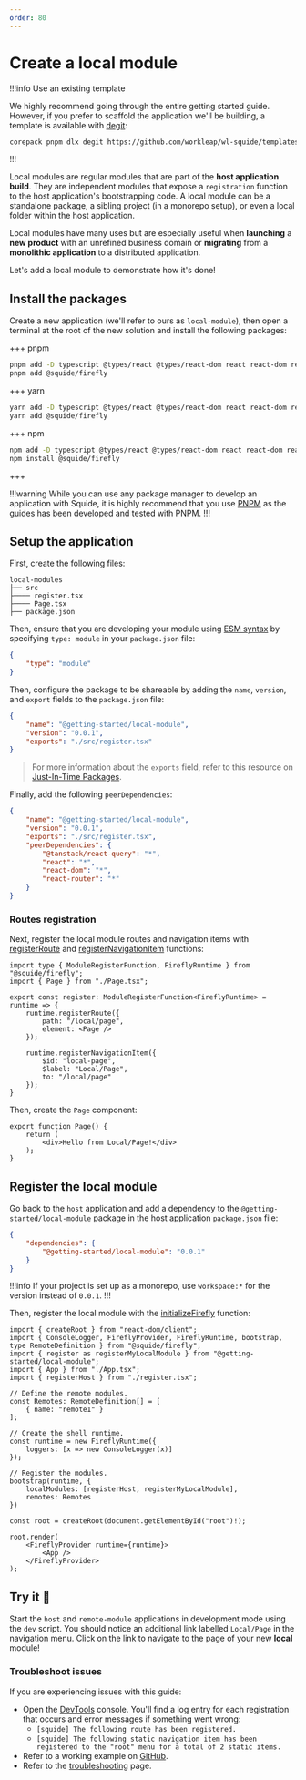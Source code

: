 ```yaml
---
order: 80
---
```


# Create a local module

!!!info Use an existing template

We highly recommend going through the entire getting started guide. However, if you prefer to scaffold the application we'll be building, a template is available with [degit](https://github.com/Rich-Harris/degit):

```bash
corepack pnpm dlx degit https://github.com/workleap/wl-squide/templates/getting-started
```
!!!

Local modules are regular modules that are part of the **host application build**. They are independent modules that expose a `registration` function to the host application's bootstrapping code. A local module can be a standalone package, a sibling project (in a monorepo setup), or even a local folder within the host application.

Local modules have many uses but are especially useful when **launching** a **new product** with an unrefined business domain or **migrating** from a **monolithic application** to a distributed application.

Let's add a local module to demonstrate how it's done!

## Install the packages

Create a new application (we'll refer to ours as `local-module`), then open a terminal at the root of the new solution and install the following packages:

+++ pnpm
```bash
pnpm add -D typescript @types/react @types/react-dom react react-dom react-router @tanstack/react-query
pnpm add @squide/firefly
```
+++ yarn
```bash
yarn add -D typescript @types/react @types/react-dom react react-dom react-router @tanstack/react-query
yarn add @squide/firefly
```
+++ npm
```bash
npm add -D typescript @types/react @types/react-dom react react-dom react-router @tanstack/react-query
npm install @squide/firefly
```
+++

!!!warning
While you can use any package manager to develop an application with Squide, it is highly recommend that you use [PNPM](https://pnpm.io/) as the guides has been developed and tested with PNPM.
!!!

## Setup the application

First, create the following files:

```
local-modules
├── src
├──── register.tsx
├──── Page.tsx
├── package.json
```

Then, ensure that you are developing your module using [ESM syntax](https://developer.mozilla.org/en-US/docs/Web/JavaScript/Guide/Modules) by specifying `type: module` in your `package.json` file:

```json local-module/package.json
{
    "type": "module"
}
```

Then, configure the package to be shareable by adding the `name`, `version`, and `export` fields to the `package.json` file:

```json local-module/package.json
{
    "name": "@getting-started/local-module",
    "version": "0.0.1",
    "exports": "./src/register.tsx"
}
```

> For more information about the `exports` field, refer to this resource on [Just-In-Time Packages](https://www.shew.dev/monorepos/packaging/jit).

Finally, add the following `peerDependencies`:

```json !#5-10 local-module/package.json
{
    "name": "@getting-started/local-module",
    "version": "0.0.1",
    "exports": "./src/register.tsx",
    "peerDependencies": {
        "@tanstack/react-query": "*",
        "react": "*",
        "react-dom": "*",
        "react-router": "*"
    }
}
```

### Routes registration

Next, register the local module routes and navigation items with [registerRoute](/reference/runtime/runtime-class.md#register-routes) and [registerNavigationItem](/reference/runtime/runtime-class.md#register-navigation-items) functions:

```tsx !#5-8,10-14 local-module/src/register.tsx
import type { ModuleRegisterFunction, FireflyRuntime } from "@squide/firefly";
import { Page } from "./Page.tsx";

export const register: ModuleRegisterFunction<FireflyRuntime> = runtime => {
    runtime.registerRoute({
        path: "/local/page",
        element: <Page />
    });

    runtime.registerNavigationItem({
        $id: "local-page",
        $label: "Local/Page",
        to: "/local/page"
    });
}
```

Then, create the `Page` component:

```tsx local-module/src/Page.tsx
export function Page() {
    return (
        <div>Hello from Local/Page!</div>
    );
}
```

## Register the local module

Go back to the `host` application and add a dependency to the `@getting-started/local-module` package in the host application `package.json` file:

```json host/package.json
{
    "dependencies": {
        "@getting-started/local-module": "0.0.1"
    }
}
```

!!!info
If your project is set up as a monorepo, use `workspace:*` for the version instead of `0.0.1`.
!!!

Then, register the local module with the [initializeFirefly](/reference/registration/initializeFirefly.md) function:

```tsx !#3,19 host/src/bootstrap.tsx
import { createRoot } from "react-dom/client";
import { ConsoleLogger, FireflyProvider, FireflyRuntime, bootstrap, type RemoteDefinition } from "@squide/firefly";
import { register as registerMyLocalModule } from "@getting-started/local-module";
import { App } from "./App.tsx";
import { registerHost } from "./register.tsx";

// Define the remote modules.
const Remotes: RemoteDefinition[] = [
    { name: "remote1" }
];

// Create the shell runtime.
const runtime = new FireflyRuntime({
    loggers: [x => new ConsoleLogger(x)]
});

// Register the modules.
bootstrap(runtime, {
    localModules: [registerHost, registerMyLocalModule],
    remotes: Remotes
})

const root = createRoot(document.getElementById("root")!);

root.render(
    <FireflyProvider runtime={runtime}>
        <App />
    </FireflyProvider>
);
```

## Try it :rocket:

Start the `host` and `remote-module` applications in development mode using the `dev` script. You should notice an additional link labelled `Local/Page` in the navigation menu. Click on the link to navigate to the page of your new **local** module!

### Troubleshoot issues

If you are experiencing issues with this guide:

- Open the [DevTools](https://developer.chrome.com/docs/devtools/) console. You'll find a log entry for each registration that occurs and error messages if something went wrong:
    - `[squide] The following route has been registered.`
    - `[squide] The following static navigation item has been registered to the "root" menu for a total of 2 static items.`
- Refer to a working example on [GitHub](https://github.com/workleap/wl-squide/tree/main/samples/basic/local-module).
- Refer to the [troubleshooting](../troubleshooting.md) page.
